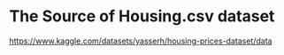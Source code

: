 # The Source of Housing.csv dataset

https://www.kaggle.com/datasets/yasserh/housing-prices-dataset/data
